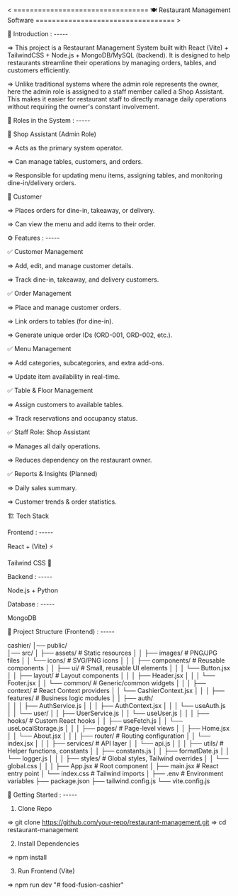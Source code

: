    < =================================  🍽️ Restaurant Management Software ================================== >


📖 Introduction : -----

=> This project is a Restaurant Management System built with React (Vite) + TailwindCSS + Node.js + MongoDB/MySQL (backend).
It is designed to help restaurants streamline their operations by managing orders, tables, and customers efficiently.

=> Unlike traditional systems where the admin role represents the owner, here the admin role is assigned to a staff member called a Shop Assistant. This makes it easier for restaurant staff to directly manage daily operations without requiring the owner's constant involvement.


👤 Roles in the System : -----

🔹 Shop Assistant (Admin Role)

=> Acts as the primary system operator.

=> Can manage tables, customers, and orders.

=> Responsible for updating menu items, assigning tables, and monitoring dine-in/delivery orders.

🔹 Customer

=> Places orders for dine-in, takeaway, or delivery.

=> Can view the menu and add items to their order.


⚙️ Features : -----

✅ Customer Management

=> Add, edit, and manage customer details.

=> Track dine-in, takeaway, and delivery customers.

✅ Order Management

=> Place and manage customer orders.

=> Link orders to tables (for dine-in).

=> Generate unique order IDs (ORD-001, ORD-002, etc.).

✅ Menu Management

=> Add categories, subcategories, and extra add-ons.

=> Update item availability in real-time.

✅ Table & Floor Management

=> Assign customers to available tables.

=> Track reservations and occupancy status.

✅ Staff Role: Shop Assistant

=> Manages all daily operations.

=> Reduces dependency on the restaurant owner.

✅ Reports & Insights (Planned)

=> Daily sales summary.

=> Customer trends & order statistics.


🏗️ Tech Stack

Frontend : -----

React + (Vite) ⚡

Tailwind CSS 🎨


Backend : -----

Node.js + Python


Database : -----

MongoDB 


📂 Project Structure (Frontend) : -----


cashier/
│── public/                
│── src/
│   ├── assets/             # Static resources
│   │   ├── images/         # PNG/JPG files
│   │   └── icons/          # SVG/PNG icons
│   │
│   ├── components/         # Reusable components
│   │   ├── ui/             # Small, reusable UI elements
│   │   │   └── Button.jsx
│   │   ├── layout/         # Layout components
│   │   │   ├── Header.jsx
│   │   │   └── Footer.jsx
│   │   └── common/         # Generic/common widgets
│   │
│   ├── context/            # React Context providers
│   │   └── CashierContext.jsx
│   │
│   ├── features/           # Business logic modules
│   │   ├── auth/           
│   │   │   ├── AuthService.js
│   │   │   ├── AuthContext.jsx
│   │   │   └── useAuth.js
│   │   └── user/
│   │       ├── UserService.js
│   │       └── useUser.js
│   │
│   ├── hooks/              # Custom React hooks
│   │   ├── useFetch.js
│   │   └── useLocalStorage.js
│   │
│   ├── pages/              # Page-level views
│   │   ├── Home.jsx
│   │   └── About.jsx
│   │
│   ├── router/             # Routing configuration
│   │   └── index.jsx
│   │
│   ├── services/           # API layer
│   │   └── api.js
│   │
│   ├── utils/              # Helper functions, constants
│   │   ├── constants.js
│   │   ├── formatDate.js
│   │   └── logger.js
│   │
│   ├── styles/             # Global styles, Tailwind overrides
│   │   └── global.css
│   │
│   ├── App.jsx             # Root component
│   ├── main.jsx            # React entry point
│   └── index.css           # Tailwind imports
│
├── .env                    # Environment variables
├── package.json
├── tailwind.config.js
└── vite.config.js


🚀 Getting Started : -----

1. Clone Repo 

=> git clone https://github.com/your-repo/restaurant-management.git
=> cd restaurant-management

2. Install Dependencies

=> npm install

3. Run Frontend (Vite)

=> npm run dev
"# food-fusion-cashier" 
